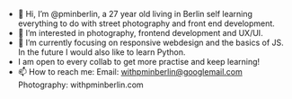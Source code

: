 - 👋 Hi, I’m @pminberlin, a 27 year old living in Berlin self learning everything to do with street photography and front end development.
- 👀 I’m interested in photography, frontend development and UX/UI.
- 🌱 I’m currently focusing on responsive webdesign and the basics of JS. In the future I would also like to learn Python.
- I am open to every collab to get more practise and keep learning!
- 📫 How to reach me:
 Email: withpminberlin@googlemail.com
 Photography: withpminberlin.com

<!---
pminberlin/pminberlin is a ✨ special ✨ repository because its `README.md` (this file) appears on your GitHub profile.
You can click the Preview link to take a look at your changes.
--->

